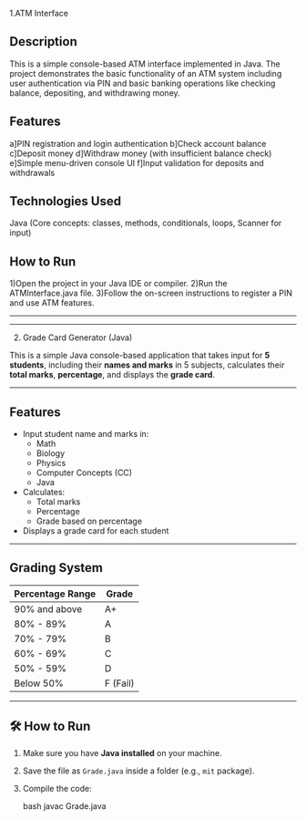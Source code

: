 1.ATM Interface

Description
------------
This is a simple console-based ATM interface implemented in Java. The project demonstrates the basic functionality of an ATM system including user authentication via PIN and basic banking operations like checking balance, depositing, and withdrawing money.

Features
---------
a]PIN registration and login authentication
b]Check account balance
c]Deposit money
d]Withdraw money (with insufficient balance check)
e]Simple menu-driven console UI
f]Input validation for deposits and withdrawals

Technologies Used
------------------
Java (Core concepts: classes, methods, conditionals, loops, Scanner for input)

How to Run
-----------
1)Open the project in your Java IDE or compiler.
2)Run the ATMInterface.java file.
3)Follow the on-screen instructions to register a PIN and use ATM features.


____________________________________________________________________________________________________________________________________________________________________________
----------------------------------------------------------------------------------------------------------------------------------------------------------------------------


2. Grade Card Generator (Java)

This is a simple Java console-based application that takes input for **5 students**, including their **names and marks** in 5 subjects, calculates their **total marks**, **percentage**, and displays the **grade card**.

---

## Features

- Input student name and marks in:
  - Math
  - Biology
  - Physics
  - Computer Concepts (CC)
  - Java
- Calculates:
  - Total marks
  - Percentage
  - Grade based on percentage
- Displays a grade card for each student

---

## Grading System

| Percentage Range | Grade  |
|------------------|--------|
| 90% and above    | A+     |
| 80% - 89%        | A      |
| 70% - 79%        | B      |
| 60% - 69%        | C      |
| 50% - 59%        | D      |
| Below 50%        | F (Fail) |

---

## 🛠 How to Run

1. Make sure you have **Java installed** on your machine.
2. Save the file as `Grade.java` inside a folder (e.g., `mit` package).
3. Compile the code:

   bash
   javac Grade.java

